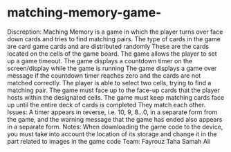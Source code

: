 # matching-memory-game-
Discreption:
Maching Memory is a game in which the player turns over face down cards and tries to find matching pairs.
The type of cards in the game are card game cards and are distributed randomly
These are the cards located on the cells of the game board.
The game allows the player to set up a game timeout.
  The game displays a countdown timer on the screen/display while the game is running
  The game displays a game over message if the countdown timer reaches zero and the cards are not matched correctly.
The player is able to select two cells, trying to find a matching pair.
The game must face up to the face-up cards that the player hosts within the designated cells.
The game must keep matching cards face up until the entire deck of cards is completed
They match each other.
Issues:
A timer appears in reverse, i.e. 10, 9, 8...0, in a separate form from the game, 
and the warning message that the game has ended also appears in a separate form.
Notes:
When downloading the game code to the device, you must take into account 
the location of its storage and change it in the part related to images in the game code
Team:
Fayrouz Taha
Samah Ali
